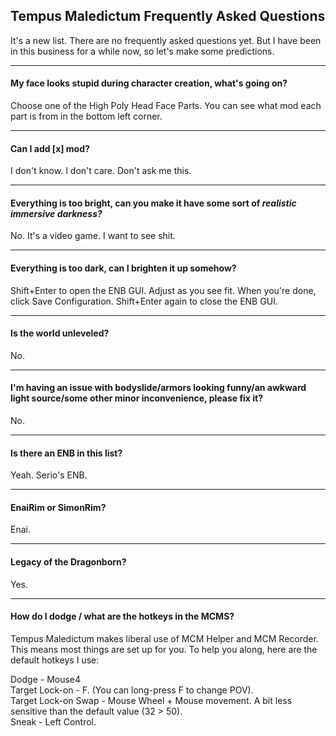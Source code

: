 ## Tempus Maledictum Frequently Asked Questions



It's a new list. There are no frequently asked questions yet. But I have been in this business for a while now, so let's make some predictions.

---

#### My face looks stupid during character creation, what's going on?

Choose one of the High Poly Head Face Parts. You can see what mod each part is from in the bottom left corner.

---

#### Can I add [x] mod?

I don't know. I don't care. Don't ask me this.

---

#### Everything is too bright, can you make it have some sort of *realistic immersive darkness?*

No. It's a video game. I want to see shit.

---

#### Everything is too dark, can I brighten it up somehow?

Shift+Enter to open the ENB GUI. Adjust as you see fit. When you're done, click Save Configuration. Shift+Enter again to close the ENB GUI.

---

#### Is the world unleveled?

No.

---

#### I'm having an issue with bodyslide/armors looking funny/an awkward light source/some other minor inconvenience, please fix it?

No.

---

#### Is there an ENB in this list?

Yeah. Serio's ENB.

---

#### EnaiRim or SimonRim?

Enai.

---

#### Legacy of the Dragonborn?

Yes.

---

#### How do I dodge / what are the hotkeys in the MCMS?

Tempus Maledictum makes liberal use of MCM Helper and MCM Recorder. This means most things are set up for you. To help you along, here are the default hotkeys I use:

Dodge - Mouse4  
Target Lock-on - F. (You can long-press F to change POV).  
Target Lock-on Swap - Mouse Wheel + Mouse movement. A bit less sensitive than the default value (32 > 50).  
Sneak - Left Control.  
